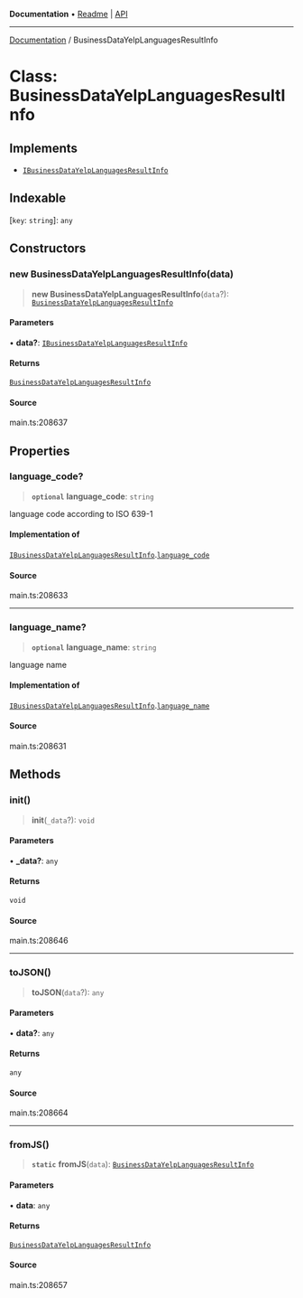 **Documentation** • [Readme](../README.md) \| [API](../globals.md)

***

[Documentation](../README.md) / BusinessDataYelpLanguagesResultInfo

# Class: BusinessDataYelpLanguagesResultInfo

## Implements

- [`IBusinessDataYelpLanguagesResultInfo`](../interfaces/IBusinessDataYelpLanguagesResultInfo.md)

## Indexable

 \[`key`: `string`\]: `any`

## Constructors

### new BusinessDataYelpLanguagesResultInfo(data)

> **new BusinessDataYelpLanguagesResultInfo**(`data`?): [`BusinessDataYelpLanguagesResultInfo`](BusinessDataYelpLanguagesResultInfo.md)

#### Parameters

• **data?**: [`IBusinessDataYelpLanguagesResultInfo`](../interfaces/IBusinessDataYelpLanguagesResultInfo.md)

#### Returns

[`BusinessDataYelpLanguagesResultInfo`](BusinessDataYelpLanguagesResultInfo.md)

#### Source

main.ts:208637

## Properties

### language\_code?

> **`optional`** **language\_code**: `string`

language code according to ISO 639-1

#### Implementation of

[`IBusinessDataYelpLanguagesResultInfo`](../interfaces/IBusinessDataYelpLanguagesResultInfo.md).[`language_code`](../interfaces/IBusinessDataYelpLanguagesResultInfo.md#language_code)

#### Source

main.ts:208633

***

### language\_name?

> **`optional`** **language\_name**: `string`

language name

#### Implementation of

[`IBusinessDataYelpLanguagesResultInfo`](../interfaces/IBusinessDataYelpLanguagesResultInfo.md).[`language_name`](../interfaces/IBusinessDataYelpLanguagesResultInfo.md#language_name)

#### Source

main.ts:208631

## Methods

### init()

> **init**(`_data`?): `void`

#### Parameters

• **\_data?**: `any`

#### Returns

`void`

#### Source

main.ts:208646

***

### toJSON()

> **toJSON**(`data`?): `any`

#### Parameters

• **data?**: `any`

#### Returns

`any`

#### Source

main.ts:208664

***

### fromJS()

> **`static`** **fromJS**(`data`): [`BusinessDataYelpLanguagesResultInfo`](BusinessDataYelpLanguagesResultInfo.md)

#### Parameters

• **data**: `any`

#### Returns

[`BusinessDataYelpLanguagesResultInfo`](BusinessDataYelpLanguagesResultInfo.md)

#### Source

main.ts:208657
